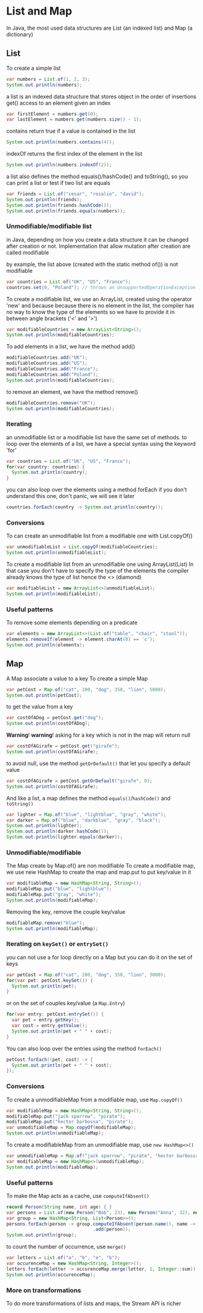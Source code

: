 
# List and Map
In Java, the most used data structures are List (an indexed list) and Map (a dictionary)

## List
To create a simple list
```java
var numbers = List.of(1, 2, 3);
System.out.println(numbers);
```

a list is an indexed data structure that stores object in the order of insertions
get() access to an element given an index
```java
var firstElement = numbers.get(0);
var lastElement = numbers.get(numbers.size() - 1);
```

contains return true if a value is contained in the list
```java
System.out.println(numbers.contains(4));
```

indexOf returns the first index of the element in the list
```java
System.out.println(numbers.indexOf(2));
```

a list also defines the method equals()/hashCode() and toString(), so
you can print a list or test if two list are equals
```java
var friends = List.of("cesar", "rosalie", "david");
System.out.println(friends);
System.out.println(friends.hashCode());
System.out.println(friends.equals(numbers));
```


### Unmodifiable/modifiable list
in Java, depending on how you create a data structure it can be changed
after creation or not. Implementation that allow mutation after creation
are called modifiable

by example, the list above (created with the static method of()) is not modifiable
```java
var countries = List.of("UK", "US", "France");
countries.set(0, "Poland"); // throws an UnsupportedOperationException
```

To create a modifiable list, we use an ArrayList, created using the operator 'new'
and because because there is no element in the list, the compiler has no way to know
the type of the elements so we have to provide it in between angle brackets ('<' and '>')
```java
var modifiableCountries = new ArrayList<String>();
System.out.println(modifiableCountries);
```

To add elements in a list, we have the method add()
```java
modifiableCountries.add("UK");
modifiableCountries.add("US");
modifiableCountries.add("France");
modifiableCountries.add("Poland");
System.out.println(modifiableCountries);
```

to remove an element, we have the method remove()
```java
modifiableCountries.remove("UK");
System.out.println(modifiableCountries);
```


### Iterating
an unmodifiable list or a modifiable list have the same set of methods.
to loop over the elements of a list, we have a special syntax using the keyword 'for'
```java
var countries = List.of("UK", "US", "France");
for(var country: countries) {
  System.out.println(country);
}
```

you can also loop over the elements using a method forEach
if you don't understand this one, don't panic, we will see it later
```java
countries.forEach(country -> System.out.println(country));
```


### Conversions
To can create an unmodifiable list from a modifiable one with List.copyOf()
```java
var unmodifiableList = List.copyOf(modifiableCountries);
System.out.println(unmodifiableList);
```

To create a modifiable list from an unmodifiable one using ArrayList(List)
In that case you don't have to specify the type of the elements
the compiler already knows the type of list hence the <> (diamond)
```java
var modifiableList = new ArrayList<>(unmodifiableList);
System.out.println(modifiableList);
```

### Useful patterns
To remove some elements depending on a predicate
```java
var elements = new ArrayList<>(List.of("table", "chair", "stool"));
elements.removeIf(element -> element.charAt(0) == 'c');
System.out.println(elements);
```


## Map
A Map associate a value to a key
To create a simple Map
```java
var petCost = Map.of("cat", 200, "dog", 350, "lion", 5000);
System.out.println(petCost);
```

to get the value from a key
```java
var costOfADog = petCost.get("dog");
System.out.println(costOfADog);
```

__Warning__! __warning__! asking for a key which is not in the map will return null
```java
var costOfAGirafe = petCost.get("girafe");
System.out.println(costOfAGirafe);
```

to avoid null, use the method `getOrDefault()` that let you specify a default value
```java
var costOfAGirafe = petCost.getOrDefault("girafe", 0);
System.out.println(costOfAGirafe);
```

And like a list, a map defines the method `equals()`/`hashCode()` and `toString()`
```java
var lighter = Map.of("blue", "lightblue", "gray", "white");
var darker = Map.of("blue", "darkblue", "gray", "black");
System.out.println(lighter);
System.out.println(darker.hashCode());
System.out.println(lighter.equals(darker));
```


### Unmodifiable/modifiable
The Map create by Map.of() are non modifiable
To create a modifiable map, we use new HashMap to create the map
and map.put to put key/value in it
```java
var modifiableMap = new HashMap<String, String>();
modifiableMap.put("blue", "lightblue");
modifiableMap.put("gray", "white");
System.out.println(modifiableMap);
```

Removing the key, remove the couple key/value
```java
modifiableMap.remove("blue");
System.out.println(modifiableMap);
```


### Iterating on `keySet()` or `entrySet()`
you can not use a for loop directly on a Map
but you can do it on the set of keys
```java
var petCost = Map.of("cat", 200, "dog", 350, "lion", 5000);
for(var pet: petCost.keySet()) {
  System.out.println(pet);
}
```

or on the set of couples key/value (a `Map.Entry`)
```java
for(var entry: petCost.entrySet()) {
  var pet = entry.getKey();
  var cost = entry.getValue();
  System.out.println(pet + " " + cost);
}
```

You can also loop over the entries using the method `forEach()`
```java
petCost.forEach((pet, cost) -> {
  System.out.println(pet + " " + cost);
});
```


### Conversions
To create a unmodifiableMap from a modifiable map, use `Map.copyOf()`
```java
var modifiableMap = new HashMap<String, String>();
modifiableMap.put("jack sparrow", "pirate");
modifiableMap.put("hector barbossa", "pirate");
var unmodifiableMap = Map.copyOf(modifiableMap);
System.out.println(unmodifiableMap);
```

To create a modifiableMap from an unmodifiable map, use `new HashMap<>()`
```java
var unmodifiableMap = Map.of("jack sparrow", "pirate", "hector barbossa", "pirate");
var modifiableMap = new HashMap<>(unmodifiableMap);
System.out.println(modifiableMap);
```


### Useful patterns
To make the Map acts as a cache, use `computeIfAbsent()`
```java
record Person(String name, int age) { }
var persons = List.of(new Person("Bob", 23), new Person("Anna", 32), new Person("Bob", 12));
var group = new HashMap<String, List<Person>>();
persons.forEach(person -> group.computeIfAbsent(person.name(), name -> new ArrayList<>())
                                .add(person));
System.out.println(group);
```

to count the number of occurrence, use `merge()`
```java
var letters = List.of("a", "b", "e", "b");
var occurenceMap = new HashMap<String, Integer>();
letters.forEach(letter -> occurenceMap.merge(letter, 1, Integer::sum));
System.out.println(occurenceMap);
```


### More on transformations
To do more transformations of lists and maps, the Stream API is richer
